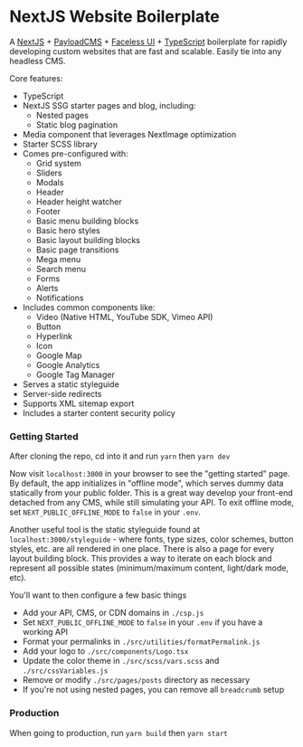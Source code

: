 # NextJS Website Boilerplate

A [NextJS](https://nextjs.org) + [PayloadCMS](https://payloadcms.com) + [Faceless UI](https://faceless-ui.com) + [TypeScript](https://www.typescriptlang.org/) boilerplate for rapidly developing custom websites that are fast and scalable. Easily tie into any headless CMS.

Core features:
  - TypeScript
  - NextJS SSG starter pages and blog, including:
      - Nested pages
      - Static blog pagination
  - Media component that leverages NextImage optimization
  - Starter SCSS library
  - Comes pre-configured with:
    - Grid system
    - Sliders
    - Modals
    - Header
    - Header height watcher
    - Footer
    - Basic menu building blocks
    - Basic hero styles
    - Basic layout building blocks
    - Basic page transitions
    - Mega menu
    - Search menu
    - Forms
    - Alerts
    - Notifications
  - Includes common components like:
    - Video (Native HTML, YouTube SDK, Vimeo API)
    - Button
    - Hyperlink
    - Icon
    - Google Map
    - Google Analytics
    - Google Tag Manager
  - Serves a static styleguide
  - Server-side redirects
  - Supports XML sitemap export
  - Includes a starter content security policy

### Getting Started

After cloning the repo, cd into it and run `yarn` then `yarn dev`

Now visit `localhost:3000` in your browser to see the "getting started" page. By default, the app initializes in "offline mode", which serves dummy data statically from your public folder. This is a great way develop your front-end detached from any CMS, while still simulating your API. To exit offline mode, set `NEXT_PUBLIC_OFFLINE_MODE` to `false` in your `.env`.

Another useful tool is the static styleguide found at `localhost:3000/styleguide` - where fonts, type sizes, color schemes, button styles, etc. are all rendered in one place. There is also a page for every layout building block. This provides a way to iterate on each block and represent all possible states (minimum/maximum content, light/dark mode, etc).

You'll want to then configure a few basic things
  - Add your API, CMS, or CDN domains in `./csp.js`
  - Set `NEXT_PUBLIC_OFFLINE_MODE` to `false` in your `.env` if you have a working API
  - Format your permalinks in `./src/utilities/formatPermalink.js`
  - Add your logo to `./src/components/Logo.tsx`
  - Update the color theme in `./src/scss/vars.scss` and `./src/cssVariables.js`
  - Remove or modify `./src/pages/posts` directory as necessary
  - If you're not using nested pages, you can remove all `breadcrumb` setup

### Production

When going to production, run `yarn build` then `yarn start`
